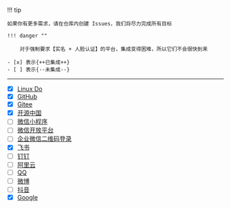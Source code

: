 !!! tip

    如果你有更多需求，请在仓库内创建 Issues，我们将尽力完成所有目标
    
    !!! danger ""

        对于强制要求【实名 + 人脸认证】的平台，集成变得困难，所以它们不会很快到来

    - [x] 表示{++已集成++}
    - [ ] 表示{--未集成--}

---

- [x] [Linux Do](https://connect.linux.do/)
- [x] [GitHub](https://docs.github.com/en/apps/creating-github-apps/authenticating-with-a-github-app/generating-a-user-access-token-for-a-github-app)
- [x] [Gitee](https://gitee.com/api/v5/oauth_doc#/)
- [x] [开源中国](https://www.oschina.net/openapi)
- [ ] [微信小程序](https://mp.weixin.qq.com/)
- [ ] [微信开放平台](https://open.weixin.qq.com/)
- [ ] [企业微信二维码登录](https://work.weixin.qq.com/wework_admin/loginpage_wx?from=myhome_openApi)
- [x] [飞书](https://open.feishu.cn/document/common-capabilities/sso/web-application-sso/web-app-overview)
- [ ] [钉钉](https://open.dingtalk.com/document/orgapp/tutorial-obtaining-user-personal-information)
- [ ] [阿里云](https://help.aliyun.com/zh/ram/user-guide/access-alibaba-cloud-apis-from-a-web-application?spm=a2c4g.11186623.0.i2)
- [ ] [QQ](https://connect.qq.com/)
- [ ] [微博](https://open.weibo.com/apps)
- [ ] [抖音](https://open.douyin.com/)
- [x] [Google](https://developers.google.cn/identity/protocols/oauth2/javascript-implicit-flow?hl=en)
